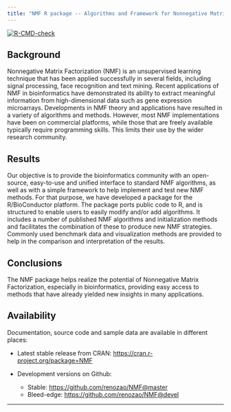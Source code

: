 ```yaml
---
title: "NMF R package -- Algorithms and Framework for Nonnegative Matrix Factorization (NMF)"
---
```


<!-- badges: start -->
  [![R-CMD-check](https://github.com/renozao/NMF/actions/workflows/R-CMD-check.yaml/badge.svg)](https://github.com/renozao/NMF/actions/workflows/R-CMD-check.yaml)
<!-- badges: end -->

## Background

Nonnegative Matrix Factorization (NMF) is an unsupervised learning technique that has been applied successfully in several fields, including signal processing, face recognition and text mining.
Recent applications of NMF in bioinformatics have demonstrated its ability to extract meaningful information from high-dimensional data such as gene expression microarrays. Developments in NMF theory and applications have resulted in a variety of algorithms and methods.
However, most NMF implementations have been on commercial platforms, while those that are freely available typically require programming skills.
This limits their use by the wider research community.

## Results
Our objective is to provide the bioinformatics community with an open-source, easy-to-use and unified interface to standard NMF algorithms, as well as with a simple framework to help implement and test new NMF methods.
For that purpose, we have developed a package for the R/BioConductor platform. The package ports public code to R, and is structured to enable users to easily modify and/or add algorithms.
It includes a number of published NMF algorithms and initialization methods and facilitates the combination of these to produce new NMF strategies.
Commonly used benchmark data and visualization methods are provided to help in the comparison and interpretation of the results.

## Conclusions
The NMF package helps realize the potential of Nonnegative Matrix Factorization, especially in bioinformatics, providing easy access to methods that have already yielded new insights in many applications.

## Availability

Documentation, source code and sample data are available in different places:

* Latest stable release from CRAN: https://cran.r-project.org/package=NMF

* Development versions on Github: 
	* Stable: https://github.com/renozao/NMF@master
	* Bleed-edge: https://github.com/renozao/NMF@devel

-----
